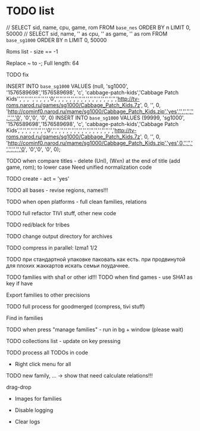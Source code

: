 # TODO list

// SELECT sid, name, cpu, game, rom FROM `base_nes` ORDER BY n LIMIT 0, 50000
// SELECT sid, name, '' as cpu, '' as game, '' as rom FROM `base_sg1000` ORDER BY n LIMIT 0, 50000

Roms list - size == -1

Replace ~ to -; Full length: 64

TODO fix

INSERT INTO `base_sg1000` VALUES (null, 'sg1000', '1576589698','1576589698', 'c', 'cabbage-patch-kids','Cabbage Patch Kids'','','',''','','','','','0','','','','','','','','','','','','','','','','','http://tv-roms.narod.ru/games/sg1000/Cabbage_Patch_Kids.7z', 0, '', 0, 'http://cominf0.narod.ru/mame/sg1000/Cabbage_Patch_Kids.zip','yes','','','','','','','0', '0','0', '0', 0)
INSERT INTO `base_sg1000` VALUES (99999, 'sg1000', '1576589698','1576589698', 'c', 'cabbage-patch-kids','Cabbage Patch Kids','','','','','','','','0','','','','','','','','','','','','','','','','','http://tv-roms.narod.ru/games/sg1000/Cabbage_Patch_Kids.7z', 0, '', 0, 'http://cominf0.narod.ru/mame/sg1000/Cabbage_Patch_Kids.zip','yes',0,'','','','','','','0', '0','0', '0', 0);


TODO when compare titles - delete (Unl), (Wxn) at the end of title (add game, rom); to lower case
Need unified normalization code

TODO create - act = 'yes'

TODO all bases - revise regions, names!!!

TODO when open platforms - full clean families, relations

TODO full refactor TIVI stuff, other new code

TODO red/black for tribes

TODO change output directory for archives

TODO compress in parallel: lzma1 1/2

TODO при стандартной упаковке паковать как есть. при продвинутой для плохих жаккартов искать семьи поудачнее.

TODO families with sha1 or other id!!!
TODO when find games - use SHA1 as key if have

Export families to other precisions

TODO full process for goodmerged (compress, tivi stuff)

Find in families

TODO when press "manage families" - run in bg + window (please wait)

TODO collections list - update on key pressing

TODO process all TODOs in code

* Right click menu for all

TODO new family, ... -> show that need calculate relations!!!

  drag-drop
  
  * Images for families

* Disable logging
* Clear logs
